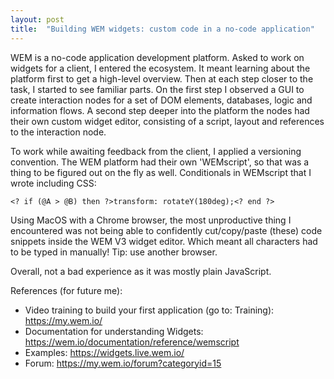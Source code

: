 ```yaml
---
layout: post
title:  "Building WEM widgets: custom code in a no-code application"
---
```


WEM is a no-code application development platform. Asked to work on widgets for a client, I entered the ecosystem. It meant learning about the platform first to get a high-level overview. Then at each step closer to the task, I started to see familiar parts. On the first step I observed a GUI to create interaction nodes for a set of DOM elements, databases, logic and information flows. A second step deeper into the platform the nodes had their own custom widget editor, consisting of a script, layout and references to the interaction node.

To work while awaiting feedback from the client, I applied a versioning convention. The WEM platform had their own 'WEMscript', so that was a thing to be figured out on the fly as well. Conditionals in WEMscript that I wrote including CSS:

`<? if (@A > @B) then ?>transform: rotateY(180deg);<? end ?>`

Using MacOS with a Chrome browser, the most unproductive thing I encountered was not being able to confidently cut/copy/paste (these) code snippets inside the WEM V3 widget editor. Which meant all characters had to be typed in manually! Tip: use another browser. 

Overall, not a bad experience as it was mostly plain JavaScript.

References (for future me):
- Video training to build your first application (go to: Training): <https://my.wem.io/>
- Documentation for understanding Widgets: <https://wem.io/documentation/reference/wemscript>
- Examples: <https://widgets.live.wem.io/>
- Forum: <https://my.wem.io/forum?categoryid=15>
